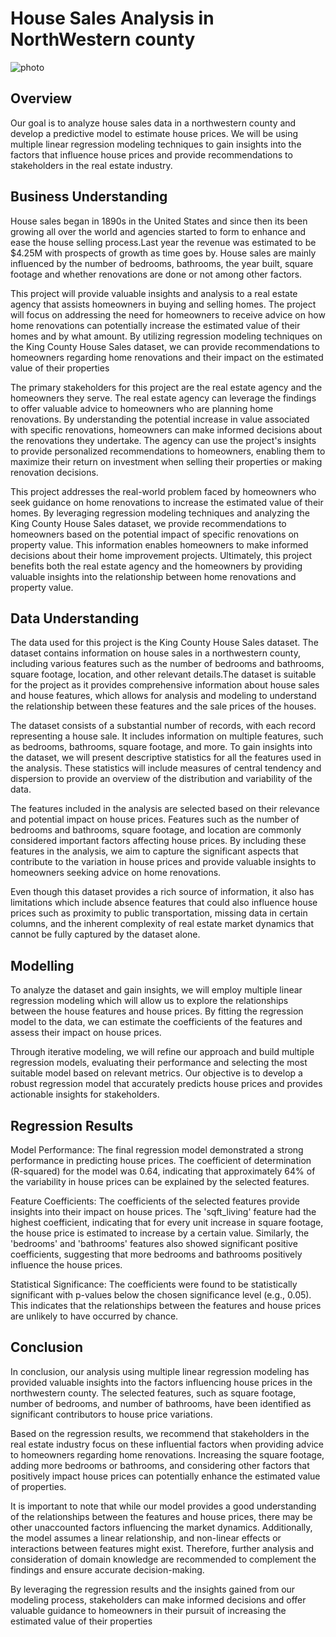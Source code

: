 
# House Sales Analysis in NorthWestern county
 
 ![photo](https://images.pexels.com/photos/12379756/pexels-photo-12379756.jpeg?auto=compress&cs=tinysrgb&w=600&lazy=load)
    
## Overview

Our goal is to analyze house sales data in a northwestern county and develop a predictive model to estimate house prices. We will be using multiple linear regression modeling techniques to gain insights into the factors that influence house prices and provide recommendations to stakeholders in the real estate industry.

## Business Understanding

House sales began in 1890s in the United States and since then its been growing all over the world and agencies started to form to enhance and ease the house selling process.Last year the revenue was estimated to be $4.25M with prospects of growth as time goes by. House sales are mainly influenced by the number of bedrooms, bathrooms, the year built, square footage and whether renovations are done or not among other factors.

This project will provide valuable insights and analysis to a real estate agency that assists homeowners in buying and selling homes. The project will focus on addressing the need for homeowners to receive advice on how home renovations can potentially increase the estimated value of their homes and by what amount. By utilizing regression modeling techniques on the King County House Sales dataset, we can provide recommendations to homeowners regarding home renovations and their impact on the estimated value of their properties

The primary stakeholders for this project are the real estate agency and the homeowners they serve. The real estate agency can leverage the findings to offer valuable advice to homeowners who are planning home renovations. By understanding the potential increase in value associated with specific renovations, homeowners can make informed decisions about the renovations they undertake. The agency can use the project's insights to provide personalized recommendations to homeowners, enabling them to maximize their return on investment when selling their properties or making renovation decisions.

This project addresses the real-world problem faced by homeowners who seek guidance on home renovations to increase the estimated value of their homes. By leveraging regression modeling techniques and analyzing the King County House Sales dataset, we provide recommendations to homeowners based on the potential impact of specific renovations on property value. This information enables homeowners to make informed decisions about their home improvement projects. Ultimately, this project benefits both the real estate agency and the homeowners by providing valuable insights into the relationship between home renovations and property value.

##  Data Understanding

The data used for this project is the King County House Sales dataset. The dataset contains information on house sales in a northwestern county, including various features such as the number of bedrooms and bathrooms, square footage, location, and other relevant details.The dataset is suitable for the project as it provides comprehensive information about house sales and house features, which allows for analysis and modeling to understand the relationship between these features and the sale prices of the houses.

The dataset consists of a substantial number of records, with each record representing a house sale. It includes information on multiple features, such as bedrooms, bathrooms, square footage, and more. To gain insights into the dataset, we will present descriptive statistics for all the features used in the analysis. These statistics will include measures of central tendency  and dispersion to provide an overview of the distribution and variability of the data.

The features included in the analysis are selected based on their relevance and potential impact on house prices. Features such as the number of bedrooms and bathrooms, square footage, and location are commonly considered important factors affecting house prices. By including these features in the analysis, we aim to capture the significant aspects that contribute to the variation in house prices and provide valuable insights to homeowners seeking advice on home renovations.

Even though this dataset provides a rich source of information, it also has limitations which include absence features that could also influence house prices  such as proximity to public transportation, missing data in certain columns, and the inherent complexity of real estate market dynamics that cannot be fully captured by the dataset alone.

## Modelling

To analyze the dataset and gain insights, we will employ multiple linear regression modeling which will allow us to explore the relationships between the house features and house prices. By fitting the regression model to the data, we can estimate the coefficients of the features and assess their impact on house prices.

Through iterative modeling, we will refine our approach and build multiple regression models, evaluating their performance and selecting the most suitable model based on relevant metrics. Our objective is to develop a robust regression model that accurately predicts house prices and provides actionable insights for stakeholders.

## Regression Results

Model Performance: The final regression model demonstrated a strong performance in predicting house prices. The coefficient of determination (R-squared) for the model was 0.64, indicating that approximately 64% of the variability in house prices can be explained by the selected features.

Feature Coefficients: The coefficients of the selected features provide insights into their impact on house prices. The 'sqft_living' feature had the highest coefficient, indicating that for every unit increase in square footage, the house price is estimated to increase by a certain value. Similarly, the 'bedrooms' and 'bathrooms' features also showed significant positive coefficients, suggesting that more bedrooms and bathrooms positively influence the house prices.

Statistical Significance: The coefficients were found to be statistically significant with p-values below the chosen significance level (e.g., 0.05). This indicates that the relationships between the features and house prices are unlikely to have occurred by chance.

## Conclusion

In conclusion, our analysis using multiple linear regression modeling has provided valuable insights into the factors influencing house prices in the northwestern county. The selected features, such as square footage, number of bedrooms, and number of bathrooms, have been identified as significant contributors to house price variations.

Based on the regression results, we recommend that stakeholders in the real estate industry focus on these influential factors when providing advice to homeowners regarding home renovations. Increasing the square footage, adding more bedrooms or bathrooms, and considering other factors that positively impact house prices can potentially enhance the estimated value of properties.

It is important to note that while our model provides a good understanding of the relationships between the features and house prices, there may be other unaccounted factors influencing the market dynamics. Additionally, the model assumes a linear relationship, and non-linear effects or interactions between features might exist. Therefore, further analysis and consideration of domain knowledge are recommended to complement the findings and ensure accurate decision-making.

By leveraging the regression results and the insights gained from our modeling process, stakeholders can make informed decisions and offer valuable guidance to homeowners in their pursuit of increasing the estimated value of their properties